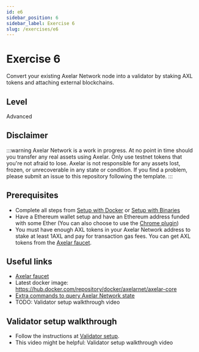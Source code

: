 ```yaml
---
id: e6
sidebar_position: 6
sidebar_label: Exercise 6
slug: /exercises/e6
---
```

# Exercise 6
Convert your existing Axelar Network node into a validator by staking AXL tokens and attaching external blockchains.

## Level
Advanced

## Disclaimer
:::warning
Axelar Network is a work in progress. At no point in time should you transfer any real assets using Axelar. Only use testnet tokens that you're not afraid to lose. Axelar is not responsible for any assets lost, frozen, or unrecoverable in any state or condition. If you find a problem, please submit an issue to this repository following the template.
:::

## Prerequisites
- Complete all steps from [Setup with Docker](/setup-docker) or [Setup with Binaries](/setup-binaries)
- Have a Ethereum wallet setup and have an Ethereum address funded with some Ether (You can also choose to use the [Chrome plugin](https://chrome.google.com/webstore/detail/mew-cx/nlbmnnijcnlegkjjpcfjclmcfggfefdm?hl=en))
- You must have enough AXL tokens in your Axelar Network address to stake at least 1AXL and pay for transaction gas fees. You can get AXL tokens from the [Axelar faucet](http://faucet.testnet.axelar.dev/).

## Useful links
- [Axelar faucet](http://faucet.testnet.axelar.dev/)
- Latest docker image: https://hub.docker.com/repository/docker/axelarnet/axelar-core
- [Extra commands to query Axelar Network state](/extra-commands)
- TODO: Validator setup walkthrough video

## Validator setup walkthrough

* Follow the instructions at [Validator setup](/validator-zone/setup).
* This video might be helpful: Validator setup walkthrough video
